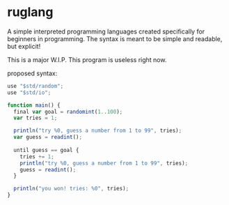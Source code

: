 # ruglang
A simple interpreted programming languages created specifically for beginners in programming.
The syntax is meant to be simple and readable, but explicit!

This is a major W.I.P. This program is useless right now.

proposed syntax:
```js
use "$std/random";
use "$std/io";

function main() {
  final var goal = randomint(1..100);
  var tries = 1;

  println("try %0, guess a number from 1 to 99", tries);
  var guess = readint();
  
  until guess == goal {
    tries += 1;
    println("try %0, guess a number from 1 to 99", tries);
    guess = readint();
  }

  println("you won! tries: %0", tries);
}
```
